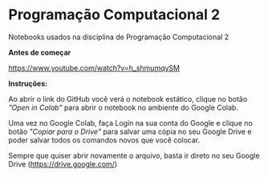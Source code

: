 # Programação Computacional 2

Notebooks usados na disciplina de Programação Computacional 2

<b>Antes de começar</b>

https://www.youtube.com/watch?v=h_shmumqySM

<b>Instruções:</b>

Ao abrir o link do GitHub você verá o notebook estático, clique no botão <i>"Open in Colab"</i> para abrir o notebook no ambiente do Google Colab.

Uma vez no Google Colab, faça Login na sua conta do Google e clique no botão <i>"Copiar para o Drive"</i> para salvar uma cópia no seu Google Drive e poder salvar todos os comandos novos que você colocar.

Sempre que quiser abrir novamente o arquivo, basta ir direto no seu Google Drive (https://drive.google.com/)
